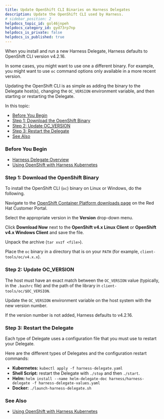 ```yaml
---
title: Update OpenShift CLI Binaries on Harness Delegates
description: Update the OpenShift CLI used by Harness.
# sidebar_position: 2
helpdocs_topic_id: gol46jnpeh
helpdocs_category_id: gyd73rp7np
helpdocs_is_private: false
helpdocs_is_published: true
---
```


When you install and run a new Harness Delegate, Harness defaults to OpenShift CLI version v4.2.16.

In some cases, you might want to use one a different binary. For example, you might want to use `oc` command options only available in a more recent version. 

Updating the OpenShift CLI is as simple as adding the binary to the Delegate host(s), changing the `OC_VERSION` environment variable, and then starting or restarting the Delegate.

In this topic:

* [Before You Begin](https://docs.harness.io/article/gol46jnpeh-update-open-shift-cli-binaries-on-harness-delegates#before_you_begin)
* [Step 1: Download the OpenShift Binary](https://docs.harness.io/article/gol46jnpeh-update-open-shift-cli-binaries-on-harness-delegates#step_1_download_the_open_shift_binary)
* [Step 2: Update OC\_VERSION](https://docs.harness.io/article/gol46jnpeh-update-open-shift-cli-binaries-on-harness-delegates#step_2_update_oc_version)
* [Step 3: Restart the Delegate](https://docs.harness.io/article/gol46jnpeh-update-open-shift-cli-binaries-on-harness-delegates#step_3_restart_the_delegate)
* [See Also](https://docs.harness.io/article/gol46jnpeh-update-open-shift-cli-binaries-on-harness-delegates#see_also)

### Before You Begin

* [Harness Delegate Overview](/article/h9tkwmkrm7-delegate-installation)
* [Using OpenShift with Harness Kubernetes](/article/p756zrn9vc-using-open-shift-with-harness-kubernetes)

### Step 1: Download the OpenShift Binary

To install the OpenShift CLI (`oc`) binary on Linux or Windows, do the following.

Navigate to the [OpenShift Container Platform downloads page](https://access.redhat.com/downloads/content/290) on the Red Hat Customer Portal.

Select the appropriate version in the **Version** drop-down menu.

Click **Download Now** next to the **OpenShift v4.x Linux Client** or **OpenShift v4.x Windows Client** and save the file.

Unpack the archive (`tar xvzf <file>`).

Place the `oc` binary in a directory that is on your `PATH` (for example, `client-tools/oc/v4.x.x`).

### Step 2: Update OC\_VERSION

The host must have an exact match between the `OC_VERSION` value (typically, in the `.bashrc` file) and the path of the library in `client-tools/oc/$OC_VERSION`.

Update the `OC_VERSION` environment variable on the host system with the new version number.

If the version number is not added, Harness defaults to v4.2.16.

### Step 3: Restart the Delegate

Each type of Delegate uses a configuration file that you must use to restart your Delegate.

Here are the different types of Delegates and the configuration restart commands:

* **Kubernetes:** `kubectl apply -f harness-delegate.yaml`
* **Shell Script:** restart the Delegate with `./stop` and then `./start`.
* **Helm:** `helm install --name helm-delegate-doc harness/harness-delegate -f harness-delegate-values.yaml`
* **Docker:** `./launch-harness-delegate.sh`

### See Also

* [Using OpenShift with Harness Kubernetes](/article/p756zrn9vc-using-open-shift-with-harness-kubernetes)

